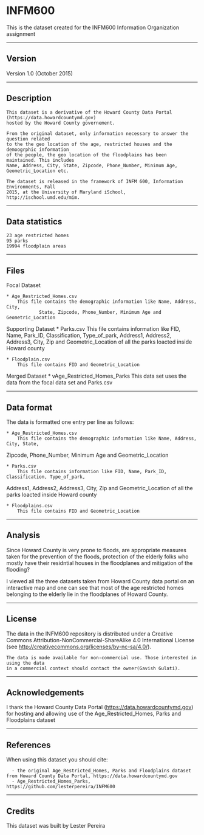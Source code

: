 # INFM600
This is the dataset created for the INFM600 Information Organization assignment

-------
Version
-------

Version 1.0 (October 2015)

-----------
Description
-----------

    This dataset is a derivative of the Howard County Data Portal (https://data.howardcountymd.gov) 
    hosted by the Howard County governement.

    From the original dataset, only information necessary to answer the question related 
    to the the geo location of the age, restricted houses and the demoogrphic information 
    of the people, the geo location of the floodplains has been maintained. This includes
    Name, Address, City, State, Zipcode, Phone_Number, Minimum Age, Geometric_Location etc.
    
    The dataset is released in the framework of INFM 600, Information Environments, Fall
    2015, at the University of Maryland iSchool, http://ischool.umd.edu/mim.

---------------
Data statistics
---------------

	23 age restricted homes
	95 parks
	19994 floodplain areas
	
-----
Files
-----
Focal Dataset

	* Age_Restricted_Homes.csv
		This file contains the demographic information like Name, Address, City, 
                State, Zipcode, Phone_Number, Minimum Age and Geometric_Location

Supporting Dataset
	* Parks.csv
		This file contains information like FID, Name, Park_ID, Classification, Type_of_park, 
                Address1, Address2, Address3, City, Zip and Geometric_Location of all the parks loacted 
		inside Howard county 																

 	* Floodplain.csv
		This file contains FID and Geometric_Location

Merged Dataset
	* vAge_Restricted_Homes_Parks
		This data set uses the data from the focal data set and Parks.csv

-----------
Data format
-----------

   The data is formatted one entry per line as follows:
   
	* Age_Restricted_Homes.csv
		This file contains the demographic information like Name, Address, City, State, 
Zipcode, Phone_Number, Minimum Age and Geometric_Location
	
	* Parks.csv
		This file contains information like FID, Name, Park_ID, Classification, Type_of_park, 
Address1, Address2, Address3, City, Zip and Geometric_Location of all the parks loacted inside Howard county

 	* Floodplains.csv
		This file contains FID and Geometric_Location

-----------
Analysis
-----------
Since Howard County is very prone to floods, are appropriate measures taken for the prevention of the floods, protection of the elderly folks who mostly have their residntial houses in the floodplanes and mitigation of the flooding?

I viewed all the three datasets taken from Howard County data portal on an interactive map and one can see that most of the age restricted homes belonging to the elderly lie in the floodplanes of Howard County.

------- 
License
-------
The data in the INFM600 repository is distributed under a Creative Commons Attribution-NonCommercial-ShareAlike 4.0 International License (see http://creativecommons.org/licenses/by-nc-sa/4.0/).

	The data is made available for non-commercial use. Those interested in using the data 
	in a commercial context should contact the owner(Gavish Gulati).

----------------
Acknowledgements
----------------

   I thank the Howard County Data Portal (https://data.howardcountymd.gov) 
   for hosting and allowing use of the Age_Restricted_Homes, Parks and Floodplains 
   dataset

----------
References
----------

   When using this dataset you should cite:
   
      - the original Age_Restricted_Homes, Parks and Floodplains dataset from Howard County Data Portal, https://data.howardcountymd.gov
      - Age_Restricted_Homes_Parks, https://github.com/lesterpereira/INFM600
      

-------
Credits
-------

   This dataset was built by Lester Pereira
